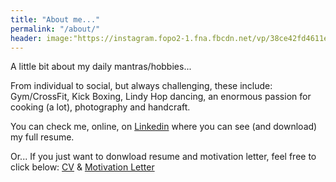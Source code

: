 ```yaml
---
title: "About me..."
permalink: "/about/"
header: image:"https://instagram.fopo2-1.fna.fbcdn.net/vp/38ce42fd4611e26fdfe337c54e19a62f/5C76AC25/t51.2885-15/e35/14677211_1327175183968647_7945565892736188416_n.jpg"
---
```


A little bit about my daily mantras/hobbies...

From individual to social, but always challenging, these include: Gym/CrossFit, Kick Boxing, Lindy Hop dancing, an enormous passion for cooking (a lot), photography and handcraft.


You can check me, online, on [Linkedin](https://www.linkedin.com/in/lsa003/) where you can see (and download) my full resume.

Or... If you just want to donwload resume and motivation letter, feel free to click below:
<break> [CV]() & [Motivation Letter]()
